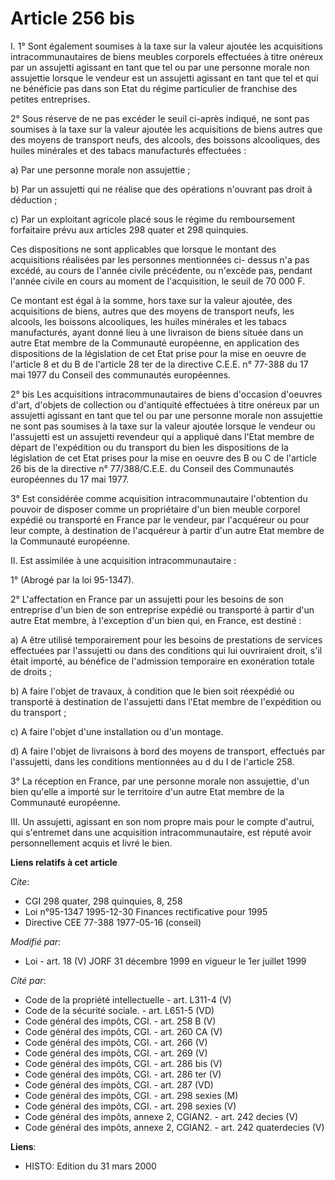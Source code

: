 # Article 256 bis

I. 1° Sont également soumises à la taxe sur la valeur ajoutée les acquisitions intracommunautaires de biens meubles corporels
effectuées à titre onéreux par un assujetti agissant en tant que tel ou par une personne morale non assujettie lorsque le
vendeur est un assujetti agissant en tant que tel et qui ne bénéficie pas dans son Etat du régime particulier de franchise
des petites entreprises.

2° Sous réserve de ne pas excéder le seuil ci-après indiqué, ne sont pas soumises à la taxe sur la valeur ajoutée les
acquisitions de biens autres que des moyens de transport neufs, des alcools, des boissons alcooliques, des huiles minérales
et des tabacs manufacturés effectuées :

a) Par une personne morale non assujettie ;

b) Par un assujetti qui ne réalise que des opérations n'ouvrant pas droit à déduction ;

c) Par un exploitant agricole placé sous le régime du remboursement forfaitaire prévu aux articles 298 quater et 298
quinquies.

Ces dispositions ne sont applicables que lorsque le montant des acquisitions réalisées par les personnes mentionnées ci-
dessus n'a pas excédé, au cours de l'année civile précédente, ou n'excède pas, pendant l'année civile en cours au moment de
l'acquisition, le seuil de 70 000 F.

Ce montant est égal à la somme, hors taxe sur la valeur ajoutée, des acquisitions de biens, autres que des moyens de
transport neufs, les alcools, les boissons alcooliques, les huiles minérales et les tabacs manufacturés, ayant donné lieu à
une livraison de biens située dans un autre Etat membre de la Communauté européenne, en application des dispositions de la
législation de cet Etat prise pour la mise en oeuvre de l'article 8 et du B de l'article 28 ter de la directive C.E.E. n°
77-388 du 17 mai 1977 du Conseil des communautés européennes.

2° bis Les acquisitions intracommunautaires de biens d'occasion d'oeuvres d'art, d'objets de collection ou d'antiquité
effectuées à titre onéreux par un assujetti agissant en tant que tel ou par une personne morale non assujettie ne sont pas
soumises à la taxe sur la valeur ajoutée lorsque le vendeur ou l'assujetti est un assujetti revendeur qui a appliqué dans
l'Etat membre de départ de l'expédition ou du transport du bien les dispositions de la législation de cet Etat prises pour la
mise en oeuvre des B ou C de l'article 26 bis de la directive n° 77/388/C.E.E. du Conseil des Communautés européennes du 17
mai 1977.

3° Est considérée comme acquisition intracommunautaire l'obtention du pouvoir de disposer comme un propriétaire d'un bien
meuble corporel expédié ou transporté en France par le vendeur, par l'acquéreur ou pour leur compte, à destination de
l'acquéreur à partir d'un autre Etat membre de la Communauté européenne.

II. Est assimilée à une acquisition intracommunautaire :

1° (Abrogé par la loi 95-1347).

2° L'affectation en France par un assujetti pour les besoins de son entreprise d'un bien de son entreprise expédié ou
transporté à partir d'un autre Etat membre, à l'exception d'un bien qui, en France, est destiné :

a) A être utilisé temporairement pour les besoins de prestations de services effectuées par l'assujetti ou dans des
conditions qui lui ouvriraient droit, s'il était importé, au bénéfice de l'admission temporaire en exonération totale de
droits ;

b) A faire l'objet de travaux, à condition que le bien soit réexpédié ou transporté à destination de l'assujetti dans l'Etat
membre de l'expédition ou du transport ;

c) A faire l'objet d'une installation ou d'un montage.

d) A faire l'objet de livraisons à bord des moyens de transport, effectués par l'assujetti, dans les conditions mentionnées
au d du I de l'article 258.

3° La réception en France, par une personne morale non assujettie, d'un bien qu'elle a importé sur le territoire d'un autre
Etat membre de la Communauté européenne.

III. Un assujetti, agissant en son nom propre mais pour le compte d'autrui, qui s'entremet dans une acquisition
intracommunautaire, est réputé avoir personnellement acquis et livré le bien.

**Liens relatifs à cet article**

_Cite_:

  - CGI 298 quater, 298 quinquies, 8, 258
  - Loi n°95-1347 1995-12-30 Finances rectificative pour 1995
  - Directive CEE 77-388 1977-05-16 (conseil)

_Modifié par_:

  - Loi - art. 18 (V) JORF 31 décembre 1999 en vigueur le 1er juillet 1999

_Cité par_:

  - Code de la propriété intellectuelle - art. L311-4 (V)
  - Code de la sécurité sociale. - art. L651-5 (VD)
  - Code général des impôts, CGI. - art. 258 B (V)
  - Code général des impôts, CGI. - art. 260 CA (V)
  - Code général des impôts, CGI. - art. 266 (V)
  - Code général des impôts, CGI. - art. 269 (V)
  - Code général des impôts, CGI. - art. 286 bis (V)
  - Code général des impôts, CGI. - art. 286 ter (V)
  - Code général des impôts, CGI. - art. 287 (VD)
  - Code général des impôts, CGI. - art. 298 sexies (M)
  - Code général des impôts, CGI. - art. 298 sexies (V)
  - Code général des impôts, annexe 2, CGIAN2. - art. 242 decies (V)
  - Code général des impôts, annexe 2, CGIAN2. - art. 242 quaterdecies (V)

**Liens**:

  - HISTO: Edition du 31 mars 2000
